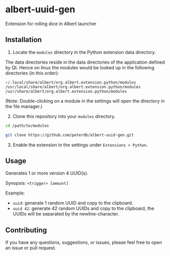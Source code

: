 # albert-uuid-gen

Extension for rolling dice in Albert launcher

## Installation

1. Locate the `modules` directory in the Python extension data directory.

The data directories reside in the data directories of the application defined by Qt. Hence on linux the modules would be looked up in the following directories (in this order):

```
~/.local/share/albert/org.albert.extension.python/modules
/usr/local/share/albert/org.albert.extension.python/modules
/usr/share/albert/org.albert.extension.python/modules
```

(Note: Double-clicking on a module in the settings will open the directory in the file manager.)

2. Clone this repository into your `modules` directory.

```bash
cd /path/to/modules

git clone https://github.com/peterdb/albert-uuid-gen.git
```

3. Enable the extension in the settings under `Extensions > Python`.

## Usage

Generates 1 or more version 4 UUID(s).

Synopsis: `<trigger> [amount]`

Example: 
- `uuid`: generate 1 random UUID and copy to the clipboard.
- `uuid 42`: generate 42 random UUIDs and copy to the clipboard, the UUIDs will be separated by the newline-character.

## Contributing

If you have any questions, suggestions, or issues, please feel free to open an issue or pull request.
